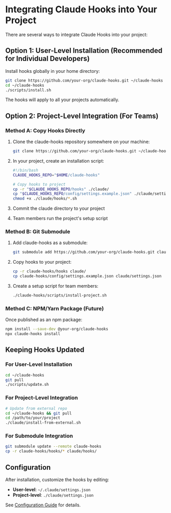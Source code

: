 # Integrating Claude Hooks into Your Project

There are several ways to integrate Claude Hooks into your project:

## Option 1: User-Level Installation (Recommended for Individual Developers)

Install hooks globally in your home directory:

```bash
git clone https://github.com/your-org/claude-hooks.git ~/claude-hooks
cd ~/claude-hooks
./scripts/install.sh
```

The hooks will apply to all your projects automatically.

## Option 2: Project-Level Integration (For Teams)

### Method A: Copy Hooks Directly

1. Clone the claude-hooks repository somewhere on your machine:
   ```bash
   git clone https://github.com/your-org/claude-hooks.git ~/claude-hooks
   ```

2. In your project, create an installation script:
   ```bash
   #!/bin/bash
   CLAUDE_HOOKS_REPO="$HOME/claude-hooks"
   
   # Copy hooks to project
   cp -r "$CLAUDE_HOOKS_REPO/hooks" ./claude/
   cp "$CLAUDE_HOOKS_REPO/config/settings.example.json" ./claude/settings.json
   chmod +x ./claude/hooks/*.sh
   ```

3. Commit the claude directory to your project
4. Team members run the project's setup script

### Method B: Git Submodule

1. Add claude-hooks as a submodule:
   ```bash
   git submodule add https://github.com/your-org/claude-hooks.git claude-hooks
   ```

2. Copy hooks to your project:
   ```bash
   cp -r claude-hooks/hooks claude/
   cp claude-hooks/config/settings.example.json claude/settings.json
   ```

3. Create a setup script for team members:
   ```bash
   ./claude-hooks/scripts/install-project.sh
   ```

### Method C: NPM/Yarn Package (Future)

Once published as an npm package:
```bash
npm install --save-dev @your-org/claude-hooks
npx claude-hooks install
```

## Keeping Hooks Updated

### For User-Level Installation
```bash
cd ~/claude-hooks
git pull
./scripts/update.sh
```

### For Project-Level Integration
```bash
# Update from external repo
cd ~/claude-hooks && git pull
cd /path/to/your/project
./claude/install-from-external.sh
```

### For Submodule Integration
```bash
git submodule update --remote claude-hooks
cp -r claude-hooks/hooks/* claude/hooks/
```

## Configuration

After installation, customize the hooks by editing:
- **User-level**: `~/.claude/settings.json`
- **Project-level**: `./claude/settings.json`

See [Configuration Guide](README.md#configuration) for details.